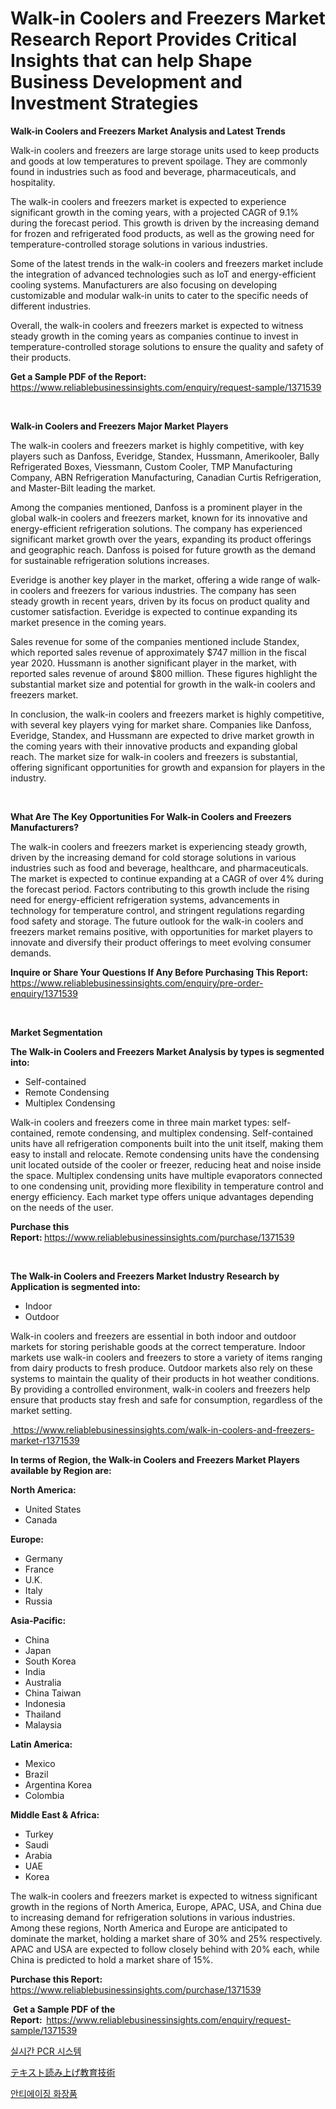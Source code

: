<p><h1>Walk-in Coolers and Freezers Market Research Report Provides Critical Insights that can help Shape Business Development and Investment Strategies</h1></p><p><strong>Walk-in Coolers and Freezers Market Analysis and Latest Trends</strong></p>
<p><p>Walk-in coolers and freezers are large storage units used to keep products and goods at low temperatures to prevent spoilage. They are commonly found in industries such as food and beverage, pharmaceuticals, and hospitality.</p><p>The walk-in coolers and freezers market is expected to experience significant growth in the coming years, with a projected CAGR of 9.1% during the forecast period. This growth is driven by the increasing demand for frozen and refrigerated food products, as well as the growing need for temperature-controlled storage solutions in various industries.</p><p>Some of the latest trends in the walk-in coolers and freezers market include the integration of advanced technologies such as IoT and energy-efficient cooling systems. Manufacturers are also focusing on developing customizable and modular walk-in units to cater to the specific needs of different industries.</p><p>Overall, the walk-in coolers and freezers market is expected to witness steady growth in the coming years as companies continue to invest in temperature-controlled storage solutions to ensure the quality and safety of their products.</p></p>
<p><strong>Get a Sample PDF of the Report:&nbsp;</strong> <a href="https://www.reliablebusinessinsights.com/enquiry/request-sample/1371539">https://www.reliablebusinessinsights.com/enquiry/request-sample/1371539</a></p>
<p>&nbsp;</p>
<p><strong>Walk-in Coolers and Freezers Major Market Players</strong></p>
<p><p>The walk-in coolers and freezers market is highly competitive, with key players such as Danfoss, Everidge, Standex, Hussmann, Amerikooler, Bally Refrigerated Boxes, Viessmann, Custom Cooler, TMP Manufacturing Company, ABN Refrigeration Manufacturing, Canadian Curtis Refrigeration, and Master-Bilt leading the market.</p><p>Among the companies mentioned, Danfoss is a prominent player in the global walk-in coolers and freezers market, known for its innovative and energy-efficient refrigeration solutions. The company has experienced significant market growth over the years, expanding its product offerings and geographic reach. Danfoss is poised for future growth as the demand for sustainable refrigeration solutions increases.</p><p>Everidge is another key player in the market, offering a wide range of walk-in coolers and freezers for various industries. The company has seen steady growth in recent years, driven by its focus on product quality and customer satisfaction. Everidge is expected to continue expanding its market presence in the coming years.</p><p>Sales revenue for some of the companies mentioned include Standex, which reported sales revenue of approximately $747 million in the fiscal year 2020. Hussmann is another significant player in the market, with reported sales revenue of around $800 million. These figures highlight the substantial market size and potential for growth in the walk-in coolers and freezers market.</p><p>In conclusion, the walk-in coolers and freezers market is highly competitive, with several key players vying for market share. Companies like Danfoss, Everidge, Standex, and Hussmann are expected to drive market growth in the coming years with their innovative products and expanding global reach. The market size for walk-in coolers and freezers is substantial, offering significant opportunities for growth and expansion for players in the industry.</p></p>
<p>&nbsp;</p>
<p><strong>What Are The Key Opportunities For Walk-in Coolers and Freezers Manufacturers?</strong></p>
<p><p>The walk-in coolers and freezers market is experiencing steady growth, driven by the increasing demand for cold storage solutions in various industries such as food and beverage, healthcare, and pharmaceuticals. The market is expected to continue expanding at a CAGR of over 4% during the forecast period. Factors contributing to this growth include the rising need for energy-efficient refrigeration systems, advancements in technology for temperature control, and stringent regulations regarding food safety and storage. The future outlook for the walk-in coolers and freezers market remains positive, with opportunities for market players to innovate and diversify their product offerings to meet evolving consumer demands.</p></p>
<p><strong>Inquire or Share Your Questions If Any Before Purchasing This Report:</strong> <a href="https://www.reliablebusinessinsights.com/enquiry/pre-order-enquiry/1371539">https://www.reliablebusinessinsights.com/enquiry/pre-order-enquiry/1371539</a></p>
<p>&nbsp;</p>
<p><strong>Market Segmentation</strong></p>
<p><strong>The Walk-in Coolers and Freezers Market Analysis by types is segmented into:</strong></p>
<p><ul><li>Self-contained</li><li>Remote Condensing</li><li>Multiplex Condensing</li></ul></p>
<p><p>Walk-in coolers and freezers come in three main market types: self-contained, remote condensing, and multiplex condensing. Self-contained units have all refrigeration components built into the unit itself, making them easy to install and relocate. Remote condensing units have the condensing unit located outside of the cooler or freezer, reducing heat and noise inside the space. Multiplex condensing units have multiple evaporators connected to one condensing unit, providing more flexibility in temperature control and energy efficiency. Each market type offers unique advantages depending on the needs of the user.</p></p>
<p><strong>Purchase this Report:&nbsp;</strong><a href="https://www.reliablebusinessinsights.com/purchase/1371539">https://www.reliablebusinessinsights.com/purchase/1371539</a></p>
<p>&nbsp;</p>
<p><strong>The Walk-in Coolers and Freezers Market Industry Research by Application is segmented into:</strong></p>
<p><ul><li>Indoor</li><li>Outdoor</li></ul></p>
<p><p>Walk-in coolers and freezers are essential in both indoor and outdoor markets for storing perishable goods at the correct temperature. Indoor markets use walk-in coolers and freezers to store a variety of items ranging from dairy products to fresh produce. Outdoor markets also rely on these systems to maintain the quality of their products in hot weather conditions. By providing a controlled environment, walk-in coolers and freezers help ensure that products stay fresh and safe for consumption, regardless of the market setting.</p></p>
<p><a href="https://www.reliablebusinessinsights.com/walk-in-coolers-and-freezers-market-r1371539">&nbsp;https://www.reliablebusinessinsights.com/walk-in-coolers-and-freezers-market-r1371539</a></p>
<p><strong>In terms of Region, the Walk-in Coolers and Freezers Market Players available by Region are:</strong></p>
<p>
    <p> <strong> North America: </strong>
        <ul>
            <li>United States</li>
            <li>Canada</li>
        </ul>
        </p> 
    <p> <strong> Europe: </strong>
        <ul>
            <li>Germany</li>
            <li>France</li>
            <li>U.K.</li>
            <li>Italy</li>
            <li>Russia</li>
        </ul>
        </p> 
    <p> <strong> Asia-Pacific: </strong>
        <ul>
            <li>China</li>
            <li>Japan</li>
            <li>South Korea</li>
            <li>India</li>
            <li>Australia</li>
            <li>China Taiwan</li>
            <li>Indonesia</li>
            <li>Thailand</li>
            <li>Malaysia</li>
        </ul>
        </p> 
    <p> <strong> Latin America: </strong>
        <ul>
            <li>Mexico</li>
            <li>Brazil</li>
            <li>Argentina Korea</li>
            <li>Colombia</li>
        </ul>
        </p> 
    <p> <strong> Middle East & Africa: </strong>
        <ul>
            <li>Turkey</li>
            <li>Saudi</li>
            <li>Arabia</li>
            <li>UAE</li>
            <li>Korea</li>
        </ul>
    </p>
    </p>
<p><p>The walk-in coolers and freezers market is expected to witness significant growth in the regions of North America, Europe, APAC, USA, and China due to increasing demand for refrigeration solutions in various industries. Among these regions, North America and Europe are anticipated to dominate the market, holding a market share of 30% and 25% respectively. APAC and USA are expected to follow closely behind with 20% each, while China is predicted to hold a market share of 15%.</p></p>
<p><strong>Purchase this Report: </strong><a href="https://www.reliablebusinessinsights.com/purchase/1371539">https://www.reliablebusinessinsights.com/purchase/1371539</a></p>
<p>&nbsp;<strong>Get a Sample PDF of the Report:&nbsp;&nbsp;</strong><a href="https://www.reliablebusinessinsights.com/enquiry/request-sample/1371539">https://www.reliablebusinessinsights.com/enquiry/request-sample/1371539</a></p>
<p><strong></strong></p>
<p><p><a href="https://medium.com/@danykakilback/%EC%8B%A4%EC%8B%9C%EA%B0%84-pcr-%EC%8B%9C%EC%8A%A4%ED%85%9C-%EC%8B%9C%EC%9E%A5-%EA%B7%9C%EB%AA%A8%EB%8A%94-%EC%84%B8%EA%B3%84-%EC%82%B0%EC%97%85%EC%97%90%EC%84%9C-%EC%B5%9C%EA%B3%A0%EC%9D%98-%EB%A7%88%EC%BC%80%ED%8C%85-%EC%B1%84%EB%84%90%EC%9D%84-%EB%93%9C%EB%9F%AC%EB%83%85%EB%8B%88%EB%8B%A4-0e4bb47cfd3d">실시간 PCR 시스템</a></p><p><a href="https://medium.com/@kamdeall7845/%E6%97%A5%E6%9C%AC%E8%AA%9E%E3%81%B8%E3%81%AE%E7%BF%BB%E8%A8%B3-%E3%83%86%E3%82%AD%E3%82%B9%E3%83%88to%E3%82%B9%E3%83%94%E3%83%BC%E3%83%81%E6%95%99%E8%82%B2%E6%8A%80%E8%A1%93%E5%B8%82%E5%A0%B4%E5%88%86%E6%9E%90-%E3%81%9D%E3%81%AEcagr-%E5%B8%82%E5%A0%B4%E3%82%BB%E3%82%B0%E3%83%A1%E3%83%B3%E3%83%86%E3%83%BC%E3%82%B7%E3%83%A7%E3%83%B3-%E3%81%8A%E3%82%88%E3%81%B3%E4%B8%96%E7%95%8C%E4%B8%AD%E3%81%AE%E7%94%A3%E6%A5%AD%E6%A6%82%E8%A6%81-1bc18b0939d0">テキスト読み上げ教育技術</a></p><p><a href="https://medium.com/@howaoole34545/%EB%85%B8%ED%99%94%EB%B0%A9%EC%A7%80-%ED%99%94%EC%9E%A5%ED%92%88-%EC%8B%9C%EC%9E%A5-%EC%A0%84%EB%A7%9D-%EC%82%B0%EC%97%85-%EA%B0%9C%EC%9A%94-%EB%B0%8F-%EC%98%88%EC%B8%A1-2024%EB%85%84%EB%B6%80%ED%84%B0-2031%EB%85%84%EA%B9%8C%EC%A7%80-cbbb159f5641">안티에이징 화장품</a></p></p>